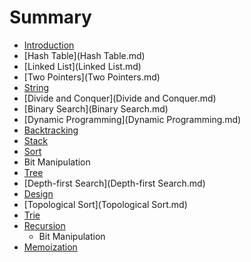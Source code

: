 # Summary

* [Introduction](README.md)
* [Hash Table](Hash Table.md)
* [Linked List](Linked List.md)
* [Two Pointers](Two Pointers.md)
* [String](String.md)
* [Divide and Conquer](Divide and Conquer.md)
* [Binary Search](Binary Search.md)
* [Dynamic Programming](Dynamic Programming.md)
* [Backtracking](Backtracking.md)
* [Stack](Stack.md)
* [Sort](Sort.md)
* Bit Manipulation
* [Tree](Tree.md)
* [Depth-first Search](Depth-first Search.md)
* [Design](Design.md)
* [Topological Sort](Topological Sort.md)
* [Trie](Trie.md)
* [Recursion](Recursion.md)
   * Bit Manipulation
* [Memoization](Memorization.md)

